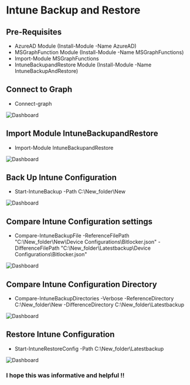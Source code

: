 # Intune Backup and Restore

## Pre-Requisites
* AzureAD Module (Install-Module -Name AzureAD)
* MSGraphFunction Module (Install-Module -Name MSGraphFunctions)
* Import-Module MSGraphFunctions
* IntuneBackupandRestore Module (Install-Module -Name IntuneBackupAndRestore)


## Connect to Graph
* Connect-graph

![Dashboard](https://anishpathan.files.wordpress.com/2020/06/1.png?w=725)

## Import Module IntuneBackupandRestore
* Import-Module IntuneBackupandRestore

![Dashboard](https://anishpathan.files.wordpress.com/2020/06/2.png?w=500)

## Back Up Intune Configuration

* Start-IntuneBackup -Path C:\New_folder\New

![Dashboard](https://anishpathan.files.wordpress.com/2020/06/3.png?w=649)

## Compare Intune Configuration settings
* Compare-IntuneBackupFile -ReferenceFilePath "C:\New_folder\New\Device Configurations\Bitlocker.json" -DifferenceFilePath "C:\New_folder\Latestbackup\Device Configurations\Bitlocker.json"

![Dashboard](https://anishpathan.files.wordpress.com/2020/06/6.png?w=1024)

## Compare Intune Configuration Directory
* Compare-IntuneBackupDirectories -Verbose -ReferenceDirectory C:\New_folder\New -DifferenceDirectory C:\New_folder\Latestbackup

![Dashboard](https://anishpathan.files.wordpress.com/2020/06/4.png?w=1024)

## Restore Intune Configuration 
* Start-IntuneRestoreConfig -Path C:\New_folder\Latestbackup

![Dashboard](https://anishpathan.files.wordpress.com/2020/06/5.png?w=688)

### I hope this was informative and helpful !!
